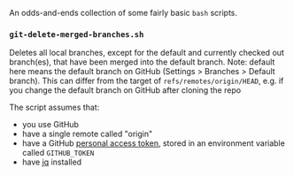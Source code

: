 An odds-and-ends collection of some fairly basic `bash` scripts.


###  `git-delete-merged-branches.sh`
Deletes all local branches, except for the default and currently checked out branch(es), that have been merged into the default branch. Note: default here means the default branch on GitHub (Settings > Branches > Default branch). This can differ from the target of `refs/remotes/origin/HEAD`, e.g. if you change the default branch on GitHub after cloning the repo

The script assumes that:
- you use GitHub
- have a single remote called "origin"
- have a GitHub [personal access token](https://help.github.com/articles/creating-an-access-token-for-command-line-use/), stored in an environment variable called `GITHUB_TOKEN`
- have [jq](https://stedolan.github.io/jq/) installed
